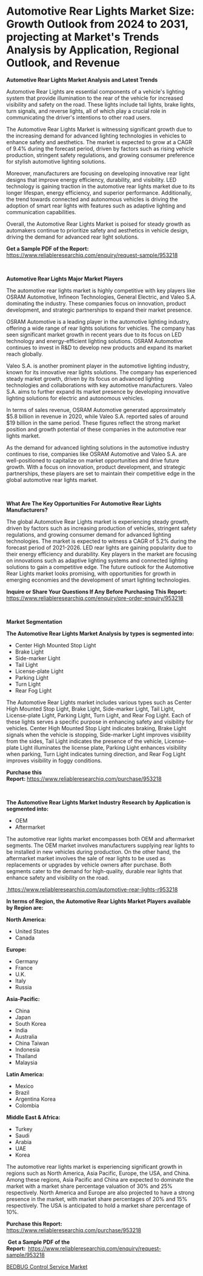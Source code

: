 <p><h1>Automotive Rear Lights Market Size: Growth Outlook from 2024 to 2031, projecting at Market's Trends Analysis by Application, Regional Outlook, and Revenue</h1></p><p><strong>Automotive Rear Lights Market Analysis and Latest Trends</strong></p>
<p><p>Automotive Rear Lights are essential components of a vehicle's lighting system that provide illumination to the rear of the vehicle for increased visibility and safety on the road. These lights include tail lights, brake lights, turn signals, and reverse lights, all of which play a crucial role in communicating the driver's intentions to other road users.</p><p>The Automotive Rear Lights Market is witnessing significant growth due to the increasing demand for advanced lighting technologies in vehicles to enhance safety and aesthetics. The market is expected to grow at a CAGR of 9.4% during the forecast period, driven by factors such as rising vehicle production, stringent safety regulations, and growing consumer preference for stylish automotive lighting solutions.</p><p>Moreover, manufacturers are focusing on developing innovative rear light designs that improve energy efficiency, durability, and visibility. LED technology is gaining traction in the automotive rear lights market due to its longer lifespan, energy efficiency, and superior performance. Additionally, the trend towards connected and autonomous vehicles is driving the adoption of smart rear lights with features such as adaptive lighting and communication capabilities.</p><p>Overall, the Automotive Rear Lights Market is poised for steady growth as automakers continue to prioritize safety and aesthetics in vehicle design, driving the demand for advanced rear light solutions.</p></p>
<p><strong>Get a Sample PDF of the Report:&nbsp;</strong> <a href="https://www.reliableresearchiq.com/enquiry/request-sample/953218">https://www.reliableresearchiq.com/enquiry/request-sample/953218</a></p>
<p>&nbsp;</p>
<p><strong>Automotive Rear Lights Major Market Players</strong></p>
<p><p>The automotive rear lights market is highly competitive with key players like OSRAM Automotive, Infineon Technologies, General Electric, and Valeo S.A. dominating the industry. These companies focus on innovation, product development, and strategic partnerships to expand their market presence.</p><p>OSRAM Automotive is a leading player in the automotive lighting industry, offering a wide range of rear lights solutions for vehicles. The company has seen significant market growth in recent years due to its focus on LED technology and energy-efficient lighting solutions. OSRAM Automotive continues to invest in R&D to develop new products and expand its market reach globally.</p><p>Valeo S.A. is another prominent player in the automotive lighting industry, known for its innovative rear lights solutions. The company has experienced steady market growth, driven by its focus on advanced lighting technologies and collaborations with key automotive manufacturers. Valeo S.A. aims to further expand its market presence by developing innovative lighting solutions for electric and autonomous vehicles.</p><p>In terms of sales revenue, OSRAM Automotive generated approximately $5.8 billion in revenue in 2020, while Valeo S.A. reported sales of around $19 billion in the same period. These figures reflect the strong market position and growth potential of these companies in the automotive rear lights market.</p><p>As the demand for advanced lighting solutions in the automotive industry continues to rise, companies like OSRAM Automotive and Valeo S.A. are well-positioned to capitalize on market opportunities and drive future growth. With a focus on innovation, product development, and strategic partnerships, these players are set to maintain their competitive edge in the global automotive rear lights market.</p></p>
<p>&nbsp;</p>
<p><strong>What Are The Key Opportunities For Automotive Rear Lights Manufacturers?</strong></p>
<p><p>The global Automotive Rear Lights market is experiencing steady growth, driven by factors such as increasing production of vehicles, stringent safety regulations, and growing consumer demand for advanced lighting technologies. The market is expected to witness a CAGR of 5.2% during the forecast period of 2021-2026. LED rear lights are gaining popularity due to their energy efficiency and durability. Key players in the market are focusing on innovations such as adaptive lighting systems and connected lighting solutions to gain a competitive edge. The future outlook for the Automotive Rear Lights market looks promising, with opportunities for growth in emerging economies and the development of smart lighting technologies.</p></p>
<p><strong>Inquire or Share Your Questions If Any Before Purchasing This Report:</strong> <a href="https://www.reliableresearchiq.com/enquiry/pre-order-enquiry/953218">https://www.reliableresearchiq.com/enquiry/pre-order-enquiry/953218</a></p>
<p>&nbsp;</p>
<p><strong>Market Segmentation</strong></p>
<p><strong>The Automotive Rear Lights Market Analysis by types is segmented into:</strong></p>
<p><ul><li>Center High Mounted Stop Light</li><li>Brake Light</li><li>Side-marker Light</li><li>Tail Light</li><li>License-plate Light</li><li>Parking Light</li><li>Turn Light</li><li>Rear Fog Light</li></ul></p>
<p><p>The Automotive Rear Lights market includes various types such as Center High Mounted Stop Light, Brake Light, Side-marker Light, Tail Light, License-plate Light, Parking Light, Turn Light, and Rear Fog Light. Each of these lights serves a specific purpose in enhancing safety and visibility for vehicles. Center High Mounted Stop Light indicates braking, Brake Light signals when the vehicle is stopping, Side-marker Light improves visibility from the sides, Tail Light indicates the presence of the vehicle, License-plate Light illuminates the license plate, Parking Light enhances visibility when parking, Turn Light indicates turning direction, and Rear Fog Light improves visibility in foggy conditions.</p></p>
<p><strong>Purchase this Report:&nbsp;</strong><a href="https://www.reliableresearchiq.com/purchase/953218">https://www.reliableresearchiq.com/purchase/953218</a></p>
<p>&nbsp;</p>
<p><strong>The Automotive Rear Lights Market Industry Research by Application is segmented into:</strong></p>
<p><ul><li>OEM</li><li>Aftermarket</li></ul></p>
<p><p>The automotive rear lights market encompasses both OEM and aftermarket segments. The OEM market involves manufacturers supplying rear lights to be installed in new vehicles during production. On the other hand, the aftermarket market involves the sale of rear lights to be used as replacements or upgrades by vehicle owners after purchase. Both segments cater to the demand for high-quality, durable rear lights that enhance safety and visibility on the road.</p></p>
<p><a href="https://www.reliableresearchiq.com/automotive-rear-lights-r953218">&nbsp;https://www.reliableresearchiq.com/automotive-rear-lights-r953218</a></p>
<p><strong>In terms of Region, the Automotive Rear Lights Market Players available by Region are:</strong></p>
<p>
    <p> <strong> North America: </strong>
        <ul>
            <li>United States</li>
            <li>Canada</li>
        </ul>
        </p> 
    <p> <strong> Europe: </strong>
        <ul>
            <li>Germany</li>
            <li>France</li>
            <li>U.K.</li>
            <li>Italy</li>
            <li>Russia</li>
        </ul>
        </p> 
    <p> <strong> Asia-Pacific: </strong>
        <ul>
            <li>China</li>
            <li>Japan</li>
            <li>South Korea</li>
            <li>India</li>
            <li>Australia</li>
            <li>China Taiwan</li>
            <li>Indonesia</li>
            <li>Thailand</li>
            <li>Malaysia</li>
        </ul>
        </p> 
    <p> <strong> Latin America: </strong>
        <ul>
            <li>Mexico</li>
            <li>Brazil</li>
            <li>Argentina Korea</li>
            <li>Colombia</li>
        </ul>
        </p> 
    <p> <strong> Middle East & Africa: </strong>
        <ul>
            <li>Turkey</li>
            <li>Saudi</li>
            <li>Arabia</li>
            <li>UAE</li>
            <li>Korea</li>
        </ul>
    </p>
    </p>
<p><p>The automotive rear lights market is experiencing significant growth in regions such as North America, Asia Pacific, Europe, the USA, and China. Among these regions, Asia Pacific and China are expected to dominate the market with a market share percentage valuation of 30% and 25% respectively. North America and Europe are also projected to have a strong presence in the market, with market share percentages of 20% and 15% respectively. The USA is anticipated to hold a market share percentage of 10%.</p></p>
<p><strong>Purchase this Report: </strong><a href="https://www.reliableresearchiq.com/purchase/953218">https://www.reliableresearchiq.com/purchase/953218</a></p>
<p>&nbsp;<strong>Get a Sample PDF of the Report:&nbsp;&nbsp;</strong><a href="https://www.reliableresearchiq.com/enquiry/request-sample/953218">https://www.reliableresearchiq.com/enquiry/request-sample/953218</a></p>
<p><strong></strong></p>
<p><p><a href="https://github.com/sifatuddin25/Market-Research-Report-List-2/blob/main/bedbug-control-service-market.md">BEDBUG Control Service Market</a></p></p>